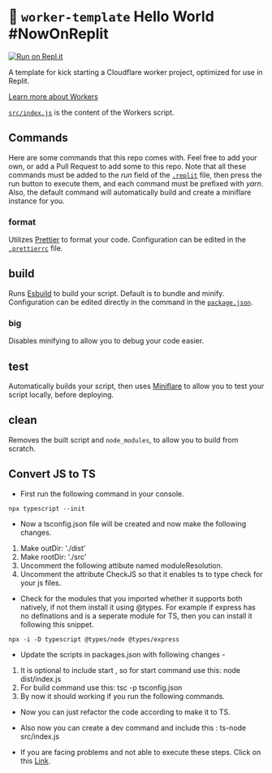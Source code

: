 # 👷 `worker-template` Hello World \#NowOnReplit

[![Run on Repl.it](https://repl.it/badge/github/HelloImAlastair/WorkerOnReplit)](https://repl.it/github/HelloImAlastair/WorkerOnReplit)

A template for kick starting a Cloudflare worker project, optimized for use in Replit.

[Learn more about Workers]("https://developers.cloudflare.com/workers")

[`src/index.js`](src/index.js) is the content of the Workers script.

## Commands
Here are some commands that this repo comes with. Feel free to add your own, or add a Pull Request to add some to this repo. Note that all these commands must be added to the _run_ field of the [`.replit`](.replit) file, then press the run button to execute them, and each command must be prefixed with _yarn_. Also, the default command will automatically build and create a miniflare instance for you.

### format
Utilizes [Prettier](https://prettier.io) to format your code. Configuration can be edited in the [`.prettierrc`](.prettierrc) file.

## build
Runs [Esbuild](https://esbuild.github.io) to build your script. Default is to bundle and minify. Configuration can be edited directly in the command in the [`package.json`](package.json).

### big
Disables minifying to allow you to debug your code easier.

## test
Automatically builds your script, then uses [Miniflare]("https://miniflare.dev") to allow you to test your script locally, before deploying.

## clean
Removes the built script and `node_modules`, to allow you to build from scratch.

## Convert JS to TS
- First run the following command in your console.
```
npx typescript --init
```
- Now a tsconfig.json file will be created and now make the following changes.
1. Make outDir: './dist'
2. Make rootDir: './src'
3. Uncomment the following attibute named moduleResolution.
4. Uncomment the attribute CheckJS so that it enables ts to type check for your js files.

- Check for the modules that you imported whether it supports both natively, if not them install it using @types.
For example if express has no definations and is a seperate module for TS, then you can install it following this snippet.
```
npx -i -D typescript @types/node @types/express
```

- Update the scripts in packages.json with following changes -
1. It is optional to include start , so for start command use this: node dist/index.js
2. For build command use this: tsc -p tsconfig.json
3. By now it should working if you run the following commands.

- Now you can just refactor the code according to make it to TS.

- Also now you can create a dev command and include this : ts-node src/index.js

- If you are facing problems and not able to execute these steps. Click on this [Link](https://www.youtube.com/watch?v=qFMMOJucqTw).

